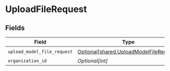# UploadFileRequest


## Fields

| Field                                                                                        | Type                                                                                         | Required                                                                                     | Description                                                                                  |
| -------------------------------------------------------------------------------------------- | -------------------------------------------------------------------------------------------- | -------------------------------------------------------------------------------------------- | -------------------------------------------------------------------------------------------- |
| `upload_model_file_request`                                                                  | [Optional[shared.UploadModelFileRequest]](undefined/models/shared/uploadmodelfilerequest.md) | :heavy_check_mark:                                                                           | N/A                                                                                          |
| `organization_id`                                                                            | *Optional[int]*                                                                              | :heavy_minus_sign:                                                                           | N/A                                                                                          |